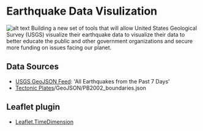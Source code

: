 # Earthquake Data Visulization
![alt text](https://raw.githubusercontent.com/david880110/Visualizing-Data-with-Leaflet/master/image/img.png)
Building a new set of tools that will allow United States Geological Survey (USGS) visualize their earthquake data to visualize their data to better educate the public and other government organizations and secure more funding on issues facing our planet.

## Data Sources
* [USGS GeoJSON Feed](http://earthquake.usgs.gov/earthquakes/feed/v1.0/geojson.php): 'All Earthquakes from the Past 7 Days'
* [Tectonic Plates](https://github.com/fraxen/tectonicplates)/GeoJSON/PB2002_boundaries.json

## Leaflet plugin
* [Leaflet.TimeDimension](https://github.com/socib/Leaflet.TimeDimension)

